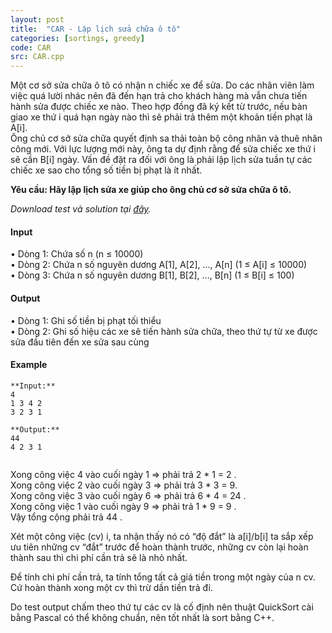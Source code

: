 ```yaml
---
layout: post
title:  "CAR - Lập lịch sửa chữa ô tô"
categories: [sortings, greedy]
code: CAR
src: CAR.cpp
---
```




  


Một cơ sở sửa chữa ô tô có nhận n chiếc xe để sửa. Do các nhân viên làm việc quá lười nhác nên đã đến hạn trả cho khách hàng mà vẫn chưa tiến hành sửa được chiếc xe nào. Theo hợp đồng đã ký kết từ trước, nếu bàn giao xe thứ i quá hạn ngày nào thì sẽ phải trả thêm một khoản tiền phạt là A\[i\].  
Ông chủ cơ sở sửa chữa quyết định sa thải toàn bộ công nhân và thuê nhân công mới. Với lực lượng mới này, ông ta dự định rằng để sửa chiếc xe thứ i sẽ cần B\[i\] ngày. Vấn đề đặt ra đối với ông là phải lập lịch sửa tuần tự các chiếc xe sao cho tổng số tiền bị phạt là ít nhất.  
  
**Yêu cầu: Hãy lập lịch sửa xe giúp cho ông chủ cơ sở sửa chữa ô tô.**  
  
_Download test và solution tại [đây](https://www.spoj.com/CSP/content/CAR.rar)._

#### Input

• Dòng 1: Chứa số n (n ≤ 10000)  
• Dòng 2: Chứa n số nguyên dương A\[1\], A\[2\], ..., A\[n\] (1 ≤ A\[i\] ≤ 10000)  
• Dòng 3: Chứa n số nguyên dương B\[1\], B\[2\], ..., B\[n\] (1 ≤ B\[i\] ≤ 100)

#### Output

• Dòng 1: Ghi số tiền bị phạt tối thiểu  
• Dòng 2: Ghi số hiệu các xe sẽ tiến hành sửa chữa, theo thứ tự từ xe được sửa đầu tiên đến xe sửa sau cùng

#### Example

```
**Input:**
4
1 3 4 2
3 2 3 1

**Output:**
44
4 2 3 1 


```

Xong công việc 4 vào cuối ngày 1 => phải trả 2 \* 1 = 2 .  
Xong công việc 2 vào cuối ngày 3 => phải trả 3 \* 3 = 9.  
Xong công việc 3 vào cuối ngày 6 => phải trả 6 \* 4 = 24 .  
Xong công việc 1 vào cuối ngày 9 => phải trả 1 \* 9 = 9 .  
Vậy tổng cộng phải trả 44 .

<!--more-->





Xét một công việc (cv) i, ta nhận thấy nó có “độ đắt” là a[i]/b[i] ta sắp xếp ưu tiên những cv “đắt” trước để hoàn thành trước, những cv còn lại hoàn thành sau thì chi phí cần trả sẽ là nhỏ nhất.

Để tính chi phí cần trả, ta tính tổng tất cả giá tiền trong một ngày của n cv. Cứ hoàn thành xong một cv thì trừ dần tiền trả đi. 

Do test output chấm theo thứ tự các cv là cố định nên thuật QuickSort cài bằng Pascal có thể không chuẩn, nên tốt nhất là sort bằng C++.
